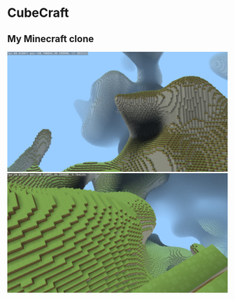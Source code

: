 # CubeCraft
## My Minecraft clone
![alt text](https://raw.githubusercontent.com/AdamYuan/CubeCraft/master/screenshot/1.jpg)
![alt text](https://raw.githubusercontent.com/AdamYuan/CubeCraft/master/screenshot/2.jpg)
